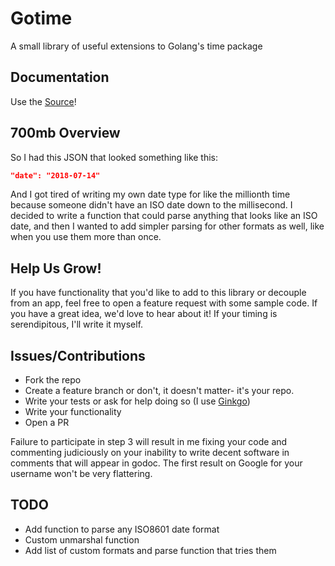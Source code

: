 # Gotime

A small library of useful extensions to Golang's time package

## Documentation

Use the [Source](https://godoc.org/onwsk8r/gotime)!

## 700mb Overview
So I had this JSON that looked something like this:
```json
"date": "2018-07-14"
```
And I got tired of writing my own date type for like the millionth
time because someone didn't have an ISO date down to the millisecond.
I decided to write a function that could parse anything that looks like
an ISO date, and then I wanted to add simpler parsing for other formats
as well, like when you use them more than once.

## Help Us Grow!
If you have functionality that you'd like to add to this library or
decouple from an app, feel free to open a feature request with some
sample code. If you have a great idea, we'd love to hear about it!
If your timing is serendipitous, I'll write it myself.

## Issues/Contributions
- Fork the repo
- Create a feature branch or don't, it doesn't matter- it's your repo.
- Write your tests or ask for help doing so (I use [Ginkgo](https://onsi.github.io/ginkgo/))
- Write your functionality
- Open a PR

Failure to participate in step 3 will result in me fixing your code and
commenting judiciously on your inability to write decent software in
comments that will appear in godoc. The first result on Google for your
username won't be very flattering.

## TODO
- Add function to parse any ISO8601 date format
- Custom unmarshal function
- Add list of custom formats and parse function that tries them
